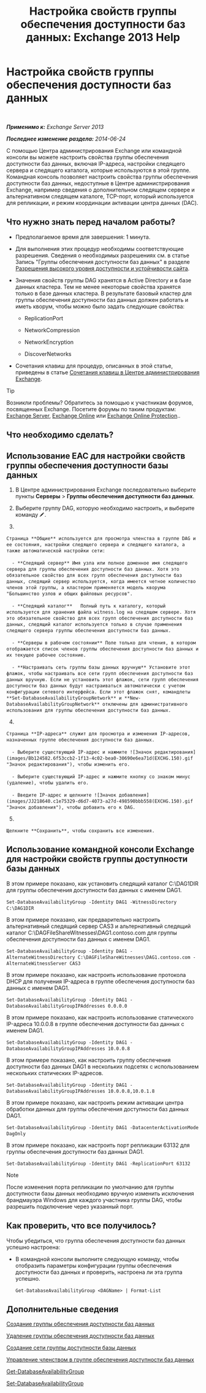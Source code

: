 ﻿---
title: 'Настройка свойств группы обеспечения доступности баз данных: Exchange 2013 Help'
TOCTitle: Настройка свойств группы обеспечения доступности баз данных
ms:assetid: 50daeac5-a16f-4362-a325-19e0fe25d59d
ms:mtpsurl: https://technet.microsoft.com/ru-ru/library/Dd297985(v=EXCHG.150)
ms:contentKeyID: 50488140
ms.date: 05/22/2018
mtps_version: v=EXCHG.150
ms.translationtype: MT
---

# Настройка свойств группы обеспечения доступности баз данных

 

_**Применимо к:** Exchange Server 2013_

_**Последнее изменение раздела:** 2014-06-24_

С помощью Центра администрирования Exchange или командной консоли вы можете настроить свойства группы обеспечения доступности баз данных, включая IP-адреса, настройки следящего сервера и следящего каталога, которые используются в этой группе. Командная консоль позволяет настроить свойства группы обеспечения доступности баз данных, недоступные в Центре администрирования Exchange, например сведения о дополнительном следящем сервере и альтернативном следящем каталоге, TCP-порт, который используется для репликации, и режим координации активации центра данных (DAC).

## Что нужно знать перед началом работы?

  - Предполагаемое время для завершения: 1 минута.

  - Для выполнения этих процедур необходимы соответствующие разрешения. Сведения о необходимых разрешениях см. в статье Запись "Группы обеспечения доступности баз данных" в разделе [Разрешения высокого уровня доступности и устойчивости сайта](high-availability-and-site-resilience-permissions-exchange-2013-help.md).

  - Значения свойств группы DAG хранятся в Active Directory и в базе данных кластера. Тем не менее некоторые свойства хранятся только в базе данных кластера. В результате базовый кластер для группы обеспечения доступности баз данных должен работать и иметь кворум, чтобы можно было задать следующие свойства:
    
      - ReplicationPort
    
      - NetworkCompression
    
      - NetworkEncryption
    
      - DiscoverNetworks

  - Сочетания клавиш для процедур, описанных в этой статье, приведены в статье [Сочетания клавиш в Центре администрирования Exchange](keyboard-shortcuts-in-the-exchange-admin-center-exchange-online-protection-help.md).

> [!TIP]  
> Возникли проблемы? Обратитесь за помощью к участникам форумов, посвященных Exchange. Посетите форумы по таким продуктам: <a href="https://go.microsoft.com/fwlink/p/?linkid=60612">Exchange Server</a>, <a href="https://go.microsoft.com/fwlink/p/?linkid=267542">Exchange Online</a> или <a href="https://go.microsoft.com/fwlink/p/?linkid=285351">Exchange Online Protection</a>..


## Что необходимо сделать?

## Использование EAC для настройки свойств группы обеспечения доступности базы данных

1.  В Центре администрирования Exchange последовательно выберите пункты **Серверы** \> **Группы обеспечения доступности баз данных**.

2.  Выберите группу DAG, которую необходимо настроить, и выберите команду ![Значок редактирования](images/Bb124582.6f53ccb2-1f13-4c02-bea0-30690e6ea71d(EXCHG.150).gif "Значок редактирования").

3.  
    
    Страница **Общие** используется для просмотра членства в группе DAG и ее состояния, настройки следящего сервера и следящего каталога, а также автоматической настройки сети:
    
      - **Следящий сервер** Имя узла или полное доменное имя следящего сервера для группы обеспечения доступности баз данных. Хотя это обязательное свойство для всех групп обеспечения доступности баз данных, следящий сервер используется, когда имеется четное количество членов этой группы, а кластером применяется модель кворума "Большинство узлов и общих файловых ресурсов".
    
      - **Следящий каталог**   Полный путь к каталогу, который используется для хранения файла witness.log на следящем сервере. Хотя это обязательное свойство для всех групп обеспечения доступности баз данных, следящий каталог используется только в случае применения следящего сервера группы обеспечения доступности баз данных.
    
      - **Серверы в рабочем состоянии** Поле только для чтения, в котором отображается список членов группы обеспечения доступности баз данных и их текущее рабочее состояние.
    
      - **Настраивать сеть группы базы данных вручную** Установите этот флажок, чтобы настраивать все сети групп обеспечения доступности баз данных вручную. Если не установить этот флажок, сети групп обеспечения доступности баз данных будут настраиваться автоматически с учетом конфигурации сетевого интерфейса. Если этот флажок снят, командлеты **Set-DatabaseAvailabilityGroupNetwork** и **New-DatabaseAvailabilityGroupNetwork** отключены для административного использования для группы обеспечения доступности баз данных.

4.  
    
    Страница **IP-адреса** служит для просмотра и изменения IP-адресов, назначенных группе обеспечения доступности баз данных.
    
      - Выберите существующий IP-адрес и нажмите ![Значок редактирования](images/Bb124582.6f53ccb2-1f13-4c02-bea0-30690e6ea71d(EXCHG.150).gif "Значок редактирования"), чтобы изменить его.
    
      - Выберите существующий IP-адрес и нажмите кнопку со знаком минус (удаление), чтобы удалить его.
    
      - Введите IP-адрес и щелкните ![Значок добавления](images/JJ218640.c1e75329-d6d7-4073-a27d-498590bbb558(EXCHG.150).gif "Значок добавления"), чтобы добавить его к DAG.

5.  
    
    Щелкните **Сохранить**, чтобы сохранить все изменения.

## Использование командной консоли Exchange для настройки свойств группы доступности базы данных

В этом примере показано, как установить следящий каталог C:\\DAG1DIR для группы обеспечения доступности баз данных с именем DAG1.

    Set-DatabaseAvailabilityGroup -Identity DAG1 -WitnessDirectory C:\DAG1DIR

В этом примере показано, как предварительно настроить альтернативный следящий сервер CAS3 и альтернативный следящий каталог C:\\DAGFileShareWitnesses\\DAG1.contoso.com для группы обеспечения доступности баз данных с именем DAG1.

    Set-DatabaseAvailabilityGroup -Identity DAG1 -AlternateWitnessDirectory C:\DAGFileShareWitnesses\DAG1.contoso.com -AlternateWitnessServer CAS3

В этом примере показано, как настроить использование протокола DHCP для получения IP-адреса в группе обеспечения доступности баз данных с именем DAG1.

    Set-DatabaseAvailabilityGroup -Identity DAG1 -DatabaseAvailabilityGroupIPAddresses 0.0.0.0

В этом примере показано, как настроить использование статического IP-адреса 10.0.0.8 в группе обеспечения доступности баз данных с именем DAG1.

    Set-DatabaseAvailabilityGroup -Identity DAG1 -DatabaseAvailabilityGroupIPAddresses 10.0.0.8

В этом примере показано, как настроить группу обеспечения доступности баз данных DAG1 в нескольких подсетях с использованием нескольких статических IP-адресов.

    Set-DatabaseAvailabilityGroup -Identity DAG1 -DatabaseAvailabilityGroupIPAddresses 10.0.0.8,10.0.1.8

В этом примере показано, как настроить режим активации центра обработки данных для группы обеспечения доступности баз данных DAG1.

    Set-DatabaseAvailabilityGroup -Identity DAG1 -DatacenterActivationMode DagOnly

В этом примере показано, как настроить порт репликации 63132 для группы обеспечения доступности баз данных DAG1.

    Set-DatabaseAvailabilityGroup -Identity DAG1 -ReplicationPort 63132

> [!NOTE]  
> После изменения порта репликации по умолчанию для группы доступности базы данных необходимо вручную изменить исключения брандмауэра Windows для каждого участника группы DAG, чтобы разрешить подключение через указанный порт.


## Как проверить, что все получилось?

Чтобы убедиться, что группа обеспечения доступности баз данных успешно настроена:

  - В командной консоли выполните следующую команду, чтобы отобразить параметры конфигурации группы обеспечения доступности баз данных и проверить, настроена ли эта группа успешно.
    
        Get-DatabaseAvailabilityGroup <DAGName> | Format-List

## Дополнительные сведения

[Создание группы обеспечения доступности баз данных](create-a-database-availability-group-exchange-2013-help.md)

[Удаление группы обеспечения доступности баз данных](remove-a-database-availability-group-exchange-2013-help.md)

[Создание сети группы доступности базы данных](create-a-database-availability-group-network-exchange-2013-help.md)

[Управление членством в группе обеспечения доступности баз данных](manage-database-availability-group-membership-exchange-2013-help.md)

[Get-DatabaseAvailabilityGroup](https://technet.microsoft.com/ru-ru/library/dd351226\(v=exchg.150\))

[Set-DatabaseAvailabilityGroup](https://technet.microsoft.com/ru-ru/library/dd297934\(v=exchg.150\))

